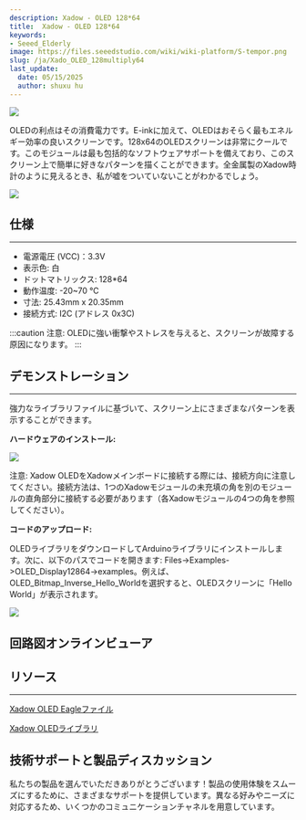```yaml
---
description: Xadow - OLED 128*64
title:  Xadow - OLED 128*64
keywords:
- Seeed_Elderly
image: https://files.seeedstudio.com/wiki/wiki-platform/S-tempor.png
slug: /ja/Xado_OLED_128multiply64
last_update:
  date: 05/15/2025
  author: shuxu hu
---
```



![](https://files.seeedstudio.com/wiki/Xado_OLED_128multiply64/img/Xadow_OLED.jpg)

OLEDの利点はその消費電力です。E-inkに加えて、OLEDはおそらく最もエネルギー効率の良いスクリーンです。128x64のOLEDスクリーンは非常にクールです。このモジュールは最も包括的なソフトウェアサポートを備えており、このスクリーン上で簡単に好きなパターンを描くことができます。全金属製のXadow時計のように見えるとき、私が嘘をついていないことがわかるでしょう。

[![](https://files.seeedstudio.com/wiki/Seeed-WiKi/docs/images/300px-Get_One_Now_Banner-ragular.png)](https://www.seeedstudio.com/Xadow-OLED-0.96-p-1520.html)

## 仕様
---
*   電源電圧 (VCC)：3.3V
*   表示色: 白
*   ドットマトリックス: 128*64
*   動作温度:  -20~70 ℃
*   寸法: 25.43mm x 20.35mm
*   接続方式: I2C (アドレス 0x3C)

:::caution
    注意: OLEDに強い衝撃やストレスを与えると、スクリーンが故障する原因になります。
:::
## デモンストレーション
---
強力なライブラリファイルに基づいて、スクリーン上にさまざまなパターンを表示することができます。

**ハードウェアのインストール:**

![](https://files.seeedstudio.com/wiki/Xado_OLED_128multiply64/img/XadowOLEDUsage.jpg)

注意: Xadow OLEDをXadowメインボードに接続する際には、接続方向に注意してください。接続方法は、1つのXadowモジュールの未充填の角を別のモジュールの直角部分に接続する必要があります（各Xadowモジュールの4つの角を参照してください）。

**コードのアップロード:**

OLEDライブラリをダウンロードしてArduinoライブラリにインストールします。次に、以下のパスでコードを開きます: Files-&gt;Examples-&gt;OLED_Display12864-&gt;examples。例えば、OLED_Bitmap_Inverse_Hello_Worldを選択すると、OLEDスクリーンに「Hello World」が表示されます。

![](https://files.seeedstudio.com/wiki/Xado_OLED_128multiply64/img/XadowOLEDUsage2.JPG)


## 回路図オンラインビューア

<div className="altium-ecad-viewer" data-project-src="https://files.seeedstudio.com/wiki/Xado_OLED_128multiply64/res/Xadow_OLED.zip" style={{borderRadius: '0px 0px 4px 4px', height: 500, borderStyle: 'solid', borderWidth: 1, borderColor: 'rgb(241, 241, 241)', overflow: 'hidden', maxWidth: 1280, maxHeight: 700, boxSizing: 'border-box'}}>
</div>


## リソース
---
[Xadow OLED Eagleファイル](https://files.seeedstudio.com/wiki/Xado_OLED_128multiply64/res/Xadow_OLED.zip)

[Xadow OLEDライブラリ](https://files.seeedstudio.com/wiki/Xado_OLED_128multiply64/res/SeeedOLED03142012.zip)

## 技術サポートと製品ディスカッション

私たちの製品を選んでいただきありがとうございます！製品の使用体験をスムーズにするために、さまざまなサポートを提供しています。異なる好みやニーズに対応するため、いくつかのコミュニケーションチャネルを用意しています。

<div class="button_tech_support_container">
<a href="https://forum.seeedstudio.com/" class="button_forum"></a> 
<a href="https://www.seeedstudio.com/contacts" class="button_email"></a>
</div>

<div class="button_tech_support_container">
<a href="https://discord.gg/eWkprNDMU7" class="button_discord"></a> 
<a href="https://github.com/Seeed-Studio/wiki-documents/discussions/69" class="button_discussion"></a>
</div>